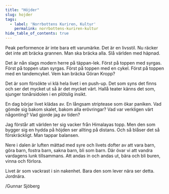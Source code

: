 ```yaml
---
title: "Höjder"
slug: hojder
tags:
  - label: 'Norrbottens Kuriren, Kultur'
    permalink: norrbottens-kuriren-kultur
hide_table_of_contents: true
---
```

Peak performence är inte bara ett varumärke. Det är en livsstil. Nu räcker det inte att bräcka grannen. Man ska bräcka alla. Slå världen med häpnad.

<!--truncate-->

Det är nån slags modern herre på täppan-lek. Först på toppen med syrgas. Först på toppen utan syrgas. Först på toppen med en cykel. Först på toppen med en tandemcykel. Vem kan bräcka Göran Kropp?

Det är som försökte vi klä hela livet i en push-up. Det som syns det finns och ser det mycket ut så är det mycket värt. Hallå teater känns det som, sjunger tonårsidolen i en plötslig insikt.

En dag börjar livet klädas av. En långsam striptease som ökar paniken. Vad gömde sig bakom skalet, bakom alla erövringar? Vad var verkligen värt någonting? Vad gjorde jag av tiden?

Jag förstår att världen ter sig vacker från Himalayas topp. Men den som bygger sig en hydda på höjden ser allting på distans. Och så blåser det så förskräckligt. Man tappar balansen.

Nere i dalen är luften mättad med syre och livets dofter av att vara barn, göra barn, fostra barn, sakna barn, bli som barn. Där övar vi att vandra vardagens lunk tillsammans. Att andas in och andas ut, bära och bli buren, vinna och förlora. 

Livet är som vackrast i sin nakenhet. Bara den som lever nära ser detta. Jordnära.

/Gunnar Sjöberg

